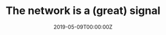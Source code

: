 ---
title: The network is a (great) signal
date: 2019-05-09T00:00:00Z
slide: https://speakerdeck.com/gianarb/ntopconf-2019-the-network-is-a-great-signal
embedSlide: ""
video: ""
embedVideo: ""
eventName: ntopConf 2019 - Padova
eventLink: https://www.ntop.org/ntopconf2019/
city: ""
links: {}

---